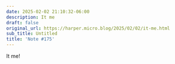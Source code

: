 ```yaml
---
date: 2025-02-02 21:10:32-06:00
description: It me
draft: false
original_url: https://harper.micro.blog/2025/02/02/it-me.html
sub_title: Untitled
title: 'Note #175'
---
```


It me!